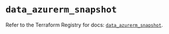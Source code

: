# `data_azurerm_snapshot`

Refer to the Terraform Registry for docs: [`data_azurerm_snapshot`](https://registry.terraform.io/providers/hashicorp/azurerm/4.23.0/docs/data-sources/snapshot).
